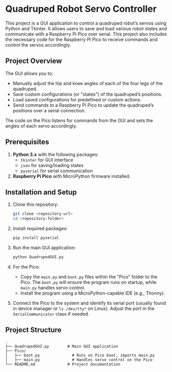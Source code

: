 # Quadruped Robot Servo Controller

This project is a GUI application to control a quadruped robot’s servos using Python and Tkinter. It allows users to save and load various robot states and communicate with a Raspberry Pi Pico over serial. This project also includes the necessary code for the Raspberry Pi Pico to receive commands and control the servos accordingly.

## Project Overview

The GUI allows you to:
- Manually adjust the hip and knee angles of each of the four legs of the quadruped.
- Save custom configurations (or "states") of the quadruped’s positions.
- Load saved configurations for predefined or custom actions.
- Send commands to a Raspberry Pi Pico to update the quadruped’s positions over a serial connection.

The code on the Pico listens for commands from the GUI and sets the angles of each servo accordingly.

## Prerequisites

1. **Python 3.x** with the following packages:
    - `tkinter` for GUI interface
    - `json` for saving/loading states
    - `pyserial` for serial communication
2. **Raspberry Pi Pico** with MicroPython firmware installed.

## Installation and Setup

1. Clone this repository:
    ```bash
    git clone <repository-url>
    cd <repository-folder>
    ```

2. Install required packages:
    ```bash
    pip install pyserial
    ```

3. Run the main GUI application:
    ```bash
    python QuadrupedGUI.py
    ```

4. For the Pico:
    - Copy the `main.py` and `boot.py` files within the "Pico" folder to the Pico. The `boot.py` will ensure the program runs on startup, while `main.py` handles servo control.
    - Install the program using a MicroPython-capable IDE (e.g., Thonny).

5. Connect the Pico to the system and identify its serial port (usually found in device manager or `ls /dev/tty*` on Linux). Adjust the port in the `SerialCommunicator` class if needed.

## Project Structure

```plaintext
.
├── QuadrupedGUI.py        # Main GUI application
├── Pico/
│   ├── boot.py              # Runs on Pico boot, imports main.py
│   ├── main.py              # Handles servo control on the Pico
└── README.md              # Project documentation
